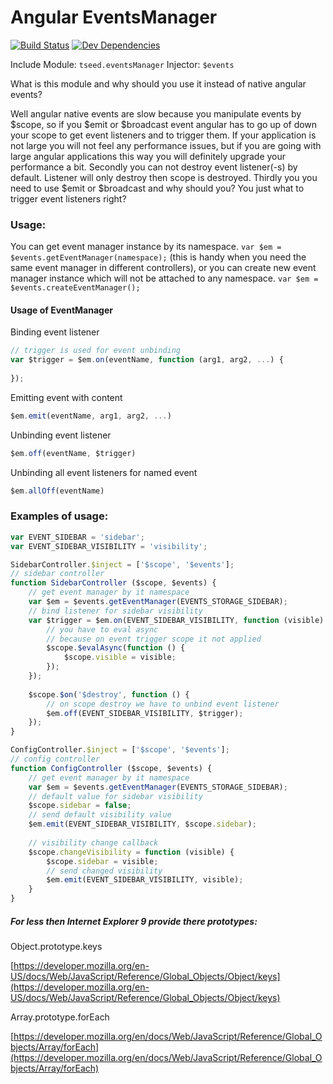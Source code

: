 # Angular EventsManager
[![Build Status](https://travis-ci.org/Tomas-Sereikis/Angular-EventManager.svg?branch=master)](https://img.shields.io/travis/Tomas-Sereikis/Angular-EventManager/master.svg?style=flat)
[![Dev Dependencies](https://david-dm.org/Tomas-Sereikis/Angular-EventManager/dev-status.svg?style=flat)](https://david-dm.org/Tomas-Sereikis/Angular-EventManager#info=devDependencies)

Include Module: `tseed.eventsManager`
Injector: `$events`

What is this module and why should you use it instead of native angular events?

Well angular native events are slow because you manipulate events by $scope, so if you $emit or $broadcast event
angular has to go up of down your scope to get event listeners and to trigger them. If your application is not
large you will not feel any performance issues, but if you are going with large angular applications this way you
will definitely upgrade your performance a bit.
Secondly you can not destroy event listener(-s) by default. Listener will only destroy then scope is destroyed.
Thirdly you you need to use $emit or $broadcast and why should you? You just what to trigger event listeners right?

### Usage:

You can get event manager instance by its namespace.
`var $em = $events.getEventManager(namespace);` (this is handy when you need the same event manager in different controllers),
or you can create new event manager instance which will not be attached to any namespace. `var $em = $events.createEventManager();`

#### Usage of EventManager

Binding event listener

```javascript
// trigger is used for event unbinding
var $trigger = $em.on(eventName, function (arg1, arg2, ...) {
	
});
```

Emitting event with content

```javascript
$em.emit(eventName, arg1, arg2, ...)
```

Unbinding event listener

```javascript
$em.off(eventName, $trigger)
```

Unbinding all event listeners for named event

```javascript
$em.allOff(eventName)
```


### Examples of usage:

```javascript
var EVENT_SIDEBAR = 'sidebar';
var EVENT_SIDEBAR_VISIBILITY = 'visibility';

SidebarController.$inject = ['$scope', '$events'];
// sidebar controller
function SidebarController ($scope, $events) {
	// get event manager by it namespace
	var $em = $events.getEventManager(EVENTS_STORAGE_SIDEBAR);
	// bind listener for sidebar visibility
	var $trigger = $em.on(EVENT_SIDEBAR_VISIBILITY, function (visible) {
		// you have to eval async 
		// because on event trigger scope it not applied
		$scope.$evalAsync(function () {
			$scope.visible = visible;
		});
	});
	
	$scope.$on('$destroy', function () {
		// on scope destroy we have to unbind event listener
		$em.off(EVENT_SIDEBAR_VISIBILITY, $trigger);
	});
}

ConfigController.$inject = ['$scope', '$events'];
// config controller
function ConfigController ($scope, $events) {
	// get event manager by it namespace
	var $em = $events.getEventManager(EVENTS_STORAGE_SIDEBAR);
	// default value for sidebar visibility
	$scope.sidebar = false;
	// send default visibility value
	$em.emit(EVENT_SIDEBAR_VISIBILITY, $scope.sidebar);
	
	// visibility change callback
	$scope.changeVisibility = function (visible) {
		$scope.sidebar = visible;
		// send changed visibility
		$em.emit(EVENT_SIDEBAR_VISIBILITY, visible);
	}
}

```

##### For less then Internet Explorer 9 provide there prototypes:

Object.prototype.keys

[https://developer.mozilla.org/en-US/docs/Web/JavaScript/Reference/Global_Objects/Object/keys](https://developer.mozilla.org/en-US/docs/Web/JavaScript/Reference/Global_Objects/Object/keys)

Array.prototype.forEach

[https://developer.mozilla.org/en/docs/Web/JavaScript/Reference/Global_Objects/Array/forEach](https://developer.mozilla.org/en/docs/Web/JavaScript/Reference/Global_Objects/Array/forEach)
